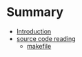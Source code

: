 # Summary

* [Introduction](README.md)
* [source code reading](source_code_reading/README.md)
  * [makefile](source_code_reading/makefile.md)